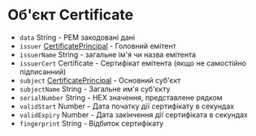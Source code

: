 # Об'єкт Certificate

* `data` String - PEM закодовані дані
* `issuer` [CertificatePrincipal](certificate-principal.md) - Головний емітент
* `issuerName` String - загальне ім'я чи назва емітента
* `issuerCert` Certificate - Сертифікат емітента (якщо не самостійно підписанний)
* `subject` [CertificatePrincipal](certificate-principal.md) - Основний суб'єкт
* `subjectName` String - Загальне им'я суб'єкту
* `serialNumber` String - HEX значення, представлене рядком
* `validStart` Number - Дата початку дії сертифікату в секундах
* `validExpiry` Number - Дата закінчення дії сертифіката в секундах
* `fingerprint` String - Відбиток сертифікату